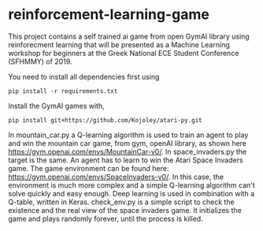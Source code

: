 # reinforcement-learning-game
This project contains a self trained ai game from open GymAI library using reinforecment learning that will be presented as a Machine Learning workshop for beginners at the Greek National ECE Student Conference (SFHMMY) of 2019.

You need to install all dependencies first using
```text
pip install -r requirements.txt
```
Install the GymAI games with,
```text
pip install git+https://github.com/Kojoley/atari-py.git
```
In mountain_car.py a Q-learning algorithm is used to train an agent to play and win the mountain car game, from gym, openAI library, as shown here https://gym.openai.com/envs/MountainCar-v0/.
In space_invaders.py the target is the same. An agent has to learn to win the Atari Space Invaders game. The game environment can be found here: https://gym.openai.com/envs/SpaceInvaders-v0/. In this case, the environment is much more complex and a simple Q-learning algorithm can't solve quickly and easy enough. Deep learning is used in combination with a Q-table, written in Keras.
check_env.py is a simple script to check the existence and the real view of the space invaders game. It initializes the game and plays randomly forever, until the process is killed.
